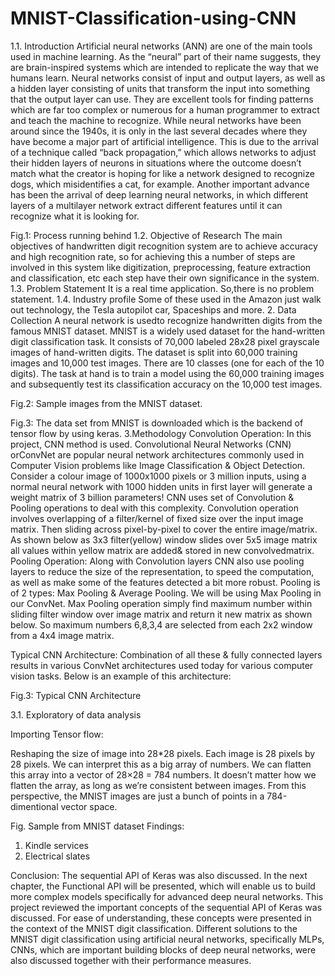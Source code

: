 # MNIST-Classification-using-CNN
1.1.  Introduction 
	 Artificial neural networks (ANN) are one of the main tools used in machine learning. As the “neural” part of their name suggests, they are brain-inspired systems which are intended to replicate the way that we humans learn. Neural networks consist of input and output layers, as well as a hidden layer consisting of units that transform the input into something that the output layer can use. They are excellent tools for finding patterns which are far too complex or numerous for a human programmer to extract and teach the machine to recognize. While neural networks have been around since the 1940s, it is only in the last several decades where they have become a major part of artificial intelligence. This is due to the arrival of a technique called “back propagation,” which allows networks to adjust their hidden layers of neurons in situations where the outcome doesn’t match what the creator is hoping for like a network designed to recognize dogs, which misidentifies a cat, for example. Another important advance has been the arrival of deep learning neural networks, in which different layers of a multilayer network extract different features until it can recognize what it is looking for.
 
Fig.1: Process running behind
1.2. Objective of Research
The main objectives of handwritten digit recognition system are to achieve accuracy and high recognition rate, so for achieving this a number of steps are involved in this system like digitization, preprocessing, feature extraction and classification, etc each step have their own significance in the system.
1.3. Problem Statement
	It is a real time application. So,there is no problem statement.
1.4. Industry profile
	Some of these used in the Amazon just walk out technology, the Tesla autopilot car, Spaceships and more.
2. Data Collection
	A neural network is usedto recognize handwritten digits from the famous MNIST dataset. MNIST is a widely used dataset for the hand-written digit classification task. It consists of 70,000 labeled 28x28 pixel grayscale images of hand-written digits. The dataset is split into 60,000 training images and 10,000 test images. There are 10 classes (one for each of the 10 digits). The task at hand is to train a model using the 60,000 training images and subsequently test its classification accuracy on the 10,000 test images.
 
Fig.2: Sample images from the MNIST dataset.
 
Fig.3: The data set from MNIST is downloaded which is the backend of tensor flow by using keras.
3.Methodology
Convolution Operation: 
In this project, CNN method is used. Convolutional Neural Networks (CNN) orConvNet are popular neural network architectures commonly used in Computer Vision problems like Image Classification & Object Detection. Consider a colour image of 1000x1000 pixels or 3 million inputs, using a normal neural network with 1000 hidden units in first layer will generate a weight matrix of 3 billion parameters! CNN uses set of Convolution & Pooling operations to deal with this complexity.
Convolution operation involves overlapping of a filter/kernel of fixed size over the input image matrix. Then sliding across pixel-by-pixel to cover the entire image/matrix. As shown below as 3x3 filter(yellow) window slides over 5x5 image matrix all values within yellow matrix are added& stored in new convolvedmatrix. 
Pooling Operation: 
Along with Convolution layers CNN also use pooling layers to reduce the size of the representation, to speed the computation, as well as make some of the features detected a bit more robust. Pooling is of 2 types: Max Pooling & Average Pooling. We will be using Max Pooling in our ConvNet. Max Pooling operation simply find maximum number within sliding filter window over image matrix and return it new matrix as shown below. So maximum numbers 6,8,3,4 are selected from each 2x2 window from a 4x4 image matrix.
 
Typical CNN Architecture: 
Combination of all these & fully connected layers results in various ConvNet architectures used today for various computer vision tasks. Below is an example of this architecture:
 
Fig.3: Typical CNN Architecture


3.1. Exploratory of data analysis

Importing Tensor flow:


 
 
Reshaping the size of image into 28*28 pixels. Each image is 28 pixels by 28 pixels. We can interpret this as a big array of numbers. We can flatten this array into a vector of 28×28 = 784 numbers. It doesn’t matter how we flatten the array, as long as we’re consistent between images. From this perspective, the MNIST images are just a bunch of points in a 784-dimentional vector space.
 
Fig. Sample from MNIST dataset
Findings:
1.	Kindle services
2.	Electrical slates










Conclusion:
	The sequential API of Keras was also discussed. In the next chapter, the Functional API will be presented, which will enable us to build more complex models specifically for advanced deep neural networks.
This project reviewed the important concepts of the sequential API of Keras was discussed. For ease of understanding, these concepts were presented in the context of the MNIST digit classification. Different solutions to the MNIST digit classification using artificial neural networks, specifically MLPs, CNNs, which are important building blocks of deep neural networks, were also discussed together with their performance measures.



